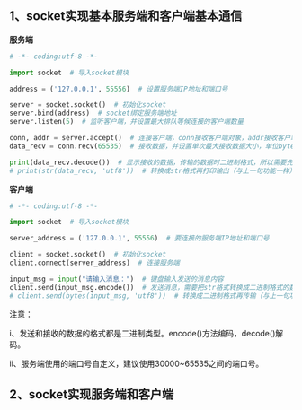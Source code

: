 <h2>1、socket实现基本服务端和客户端基本通信</h2>

**服务端**

```python
# -*- coding:utf-8 -*-

import socket  # 导入socket模块

address = ('127.0.0.1', 55556)  # 设置服务端IP地址和端口号

server = socket.socket()  # 初始化socket
server.bind(address)  # socket绑定服务端地址
server.listen(5)  # 监听客户端，并设置最大排队等候连接的客户端数量

conn, addr = server.accept()  # 连接客户端，conn接收客户端对象，addr接收客户端地址和端口号
data_recv = conn.recv(65535)  # 接收数据，并设置单次最大接收数据大小，单位byte（字节）

print(data_recv.decode())  # 显示接收的数据，传输的数据时二进制格式，所以需要先转码
# print(str(data_recv, 'utf8'))  # 转换成str格式再打印输出（与上一句功能一样）
```

**客户端**

```python
# -*- coding:utf-8 -*-

import socket  # 导入socket模块

server_address = ('127.0.0.1', 55556)  # 要连接的服务端IP地址和端口号

client = socket.socket()  # 初始化socket
client.connect(server_address)  # 连接服务端

input_msg = input("请输入消息：")  # 键盘输入发送的消息内容
client.send(input_msg.encode())  # 发送消息，需要把str格式转换成二进制格式的数据再传输
# client.send(bytes(input_msg, 'utf8'))  # 转换成二进制格式再传输（与上一句功能一样）
```

注意：

i、发送和接收的数据的格式都是二进制类型。encode()方法编码，decode()解码。

ii、服务端使用的端口号自定义，建议使用30000~65535之间的端口号。



<h2>2、socket实现服务端和客户端</h2>